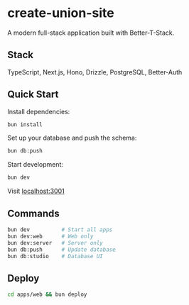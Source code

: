 # create-union-site

A modern full-stack application built with Better-T-Stack.

## Stack

TypeScript, Next.js, Hono, Drizzle, PostgreSQL, Better-Auth

## Quick Start

Install dependencies:
```bash
bun install
```

Set up your database and push the schema:
```bash
bun db:push
```

Start development:
```bash
bun dev
```

Visit [localhost:3001](http://localhost:3001)

## Commands

```bash
bun dev          # Start all apps
bun dev:web      # Web only
bun dev:server   # Server only
bun db:push      # Update database
bun db:studio    # Database UI
```

## Deploy

```bash
cd apps/web && bun deploy
```
